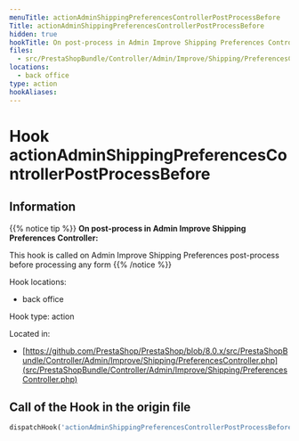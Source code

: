 ```yaml
---
menuTitle: actionAdminShippingPreferencesControllerPostProcessBefore
Title: actionAdminShippingPreferencesControllerPostProcessBefore
hidden: true
hookTitle: On post-process in Admin Improve Shipping Preferences Controller
files:
  - src/PrestaShopBundle/Controller/Admin/Improve/Shipping/PreferencesController.php
locations:
  - back office
type: action
hookAliases:
---
```


# Hook actionAdminShippingPreferencesControllerPostProcessBefore

## Information

{{% notice tip %}}
**On post-process in Admin Improve Shipping Preferences Controller:** 

This hook is called on Admin Improve Shipping Preferences post-process before processing any form
{{% /notice %}}

Hook locations: 
  - back office

Hook type: action

Located in: 
  - [https://github.com/PrestaShop/PrestaShop/blob/8.0.x/src/PrestaShopBundle/Controller/Admin/Improve/Shipping/PreferencesController.php](src/PrestaShopBundle/Controller/Admin/Improve/Shipping/PreferencesController.php)

## Call of the Hook in the origin file

```php
dispatchHook('actionAdminShippingPreferencesControllerPostProcessBefore', ['controller' => $this])
```